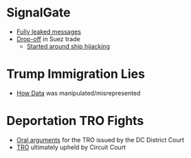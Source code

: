 # SignalGate
- [Fully leaked messages](https://archive.ph/vxMUQ)
- [Drop-off](https://i.imgur.com/dkrEwP3.png) in Suez trade
	- [Started around ship hijacking](https://www.bbc.com/news/world-middle-east-67469584)
# Trump Immigration Lies
- [How Data](https://www.pbs.org/newshour/politics/fact-checking-the-trump-white-houses-claims-about-illegal-immigration-dropping-sharply) was manipulated/misrepresented
# Deportation TRO Fights
- [Oral arguments](https://www.youtube.com/watch?v=4DoTLGECQSU) for the TRO issued by the DC District Court
- [TRO](https://storage.courtlistener.com/recap/gov.uscourts.cadc.41844/gov.uscourts.cadc.41844.01208724047.0_3.pdf) ultimately upheld by Circuit Court